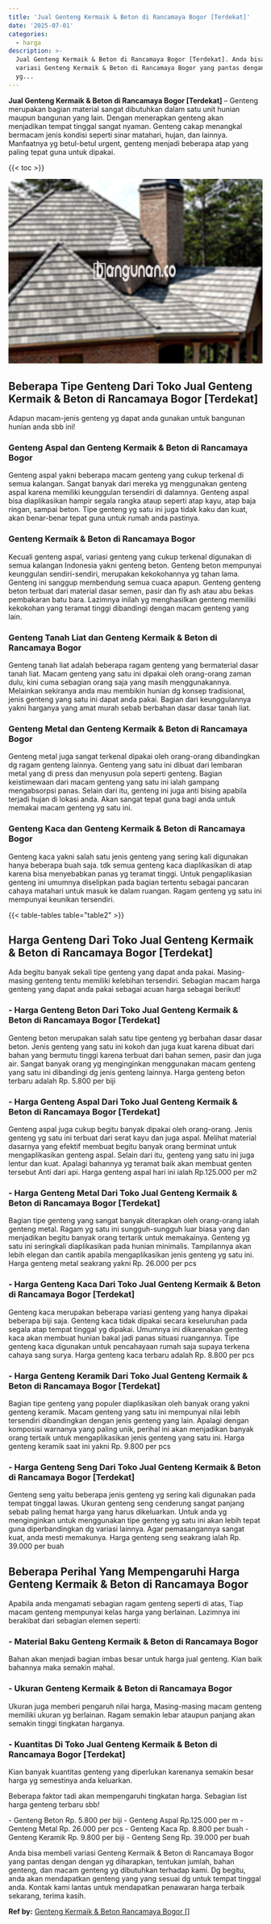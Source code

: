 ```yaml
---
title: 'Jual Genteng Kermaik & Beton di Rancamaya Bogor [Terdekat]'
date: '2025-07-01'
categories:
  - harga
description: >-
  Jual Genteng Kermaik & Beton di Rancamaya Bogor [Terdekat]. Anda bisa membeli
  variasi Genteng Kermaik & Beton di Rancamaya Bogor yang pantas dengan dengan
  yg...
---
```


**Jual Genteng Kermaik & Beton di Rancamaya Bogor \[Terdekat\]** – Genteng merupakan bagian material sangat dibutuhkan dalam satu unit hunian maupun bangunan yang lain. Dengan menerapkan genteng akan menjadikan tempat tinggal sangat nyaman. Genteng cakap menangkal bermacam jenis kondisi seperti sinar matahari, hujan, dan lainnya. Manfaatnya yg betul-betul urgent, genteng menjadi beberapa atap yang paling tepat guna untuk dipakai.

{{< toc >}}

![Jual Genteng Kermaik & Beton di Rancamaya Bogor [Terdekat]](/images/genteng-minimalis-murah17.png)

## Beberapa Tipe Genteng Dari Toko Jual Genteng Kermaik & Beton di Rancamaya Bogor \[Terdekat\]

Adapun macam-jenis genteng yg dapat anda gunakan untuk bangunan hunian anda sbb ini!

### Genteng Aspal dan Genteng Kermaik & Beton di Rancamaya Bogor

Genteng aspal yakni beberapa macam genteng yang cukup terkenal di semua kalangan. Sangat banyak dari mereka yg menggunakan genteng aspal karena memiliki keunggulan tersendiri di dalamnya. Genteng aspal bisa diaplikasikan hampir segala rangka ataup seperti atap kayu, atap baja ringan, sampai beton. Tipe genteng yg satu ini juga tidak kaku dan kuat, akan benar-benar tepat guna untuk rumah anda pastinya.

### Genteng Kermaik & Beton di Rancamaya Bogor

Kecuali genteng aspal, variasi genteng yang cukup terkenal digunakan di semua kalangan Indonesia yakni genteng beton. Genteng beton mempunyai keunggulan sendiri-sendiri, merupakan kekokohannya yg tahan lama. Genteng ini sanggup membendung semua cuaca apapun. Genteng genteng beton terbuat dari material dasar semen, pasir dan fly ash atau abu bekas pembakaran batu bara. Lazimnya inilah yg menghasilkan genteng memiliki kekokohan yang teramat tinggi dibandingi dengan macam genteng yang lain.

### Genteng Tanah Liat dan Genteng Kermaik & Beton di Rancamaya Bogor

Genteng tanah liat adalah beberapa ragam genteng yang bermaterial dasar tanah liat. Macam genteng yang satu ini dipakai oleh orang-orang zaman dulu, kini cuma sebagian orang saja yang masih menggunakannya. Melainkan sekiranya anda mau membikin hunian dg konsep tradisional, jenis genteng yang satu ini dapat anda pakai. Bagian dari keunggulannya yakni harganya yang amat murah sebab berbahan dasar dasar tanah liat.

### Genteng Metal dan Genteng Kermaik & Beton di Rancamaya Bogor

Genteng metal juga sangat terkenal dipakai oleh orang-orang dibandingkan dg ragam genteng lainnya. Genteng yang satu ini dibuat dari lembaran metal yang di press dan menyusun pola seperti genteng. Bagian keistimewaan dari macam genteng yang satu ini ialah gampang mengabsorpsi panas. Selain dari itu, genteng ini juga anti bising apabila terjadi hujan di lokasi anda. Akan sangat tepat guna bagi anda untuk memakai macam genteng yg satu ini.

### Genteng Kaca dan Genteng Kermaik & Beton di Rancamaya Bogor

Genteng kaca yakni salah satu jenis genteng yang sering kali digunakan hanya beberapa buah saja. tdk semua genteng kaca diaplikasikan di atap karena bisa menyebabkan panas yg teramat tinggi. Untuk pengaplikasian genteng ini umumnya diselipkan pada bagian tertentu sebagai pancaran cahaya matahari untuk masuk ke dalam ruangan. Ragam genteng yg satu ini mempunyai keunikan tersendiri.

{{< table-tables table="table2" >}}

## Harga Genteng Dari Toko Jual Genteng Kermaik & Beton di Rancamaya Bogor \[Terdekat\]

Ada begitu banyak sekali tipe genteng yang dapat anda pakai. Masing-masing genteng tentu memiliki kelebihan tersendiri. Sebagian macam harga genteng yang dapat anda pakai sebagai acuan harga sebagai berikut!

### \- Harga Genteng Beton Dari Toko Jual Genteng Kermaik & Beton di Rancamaya Bogor \[Terdekat\]

Genteng beton merupakan salah satu tipe genteng yg berbahan dasar dasar beton. Jenis genteng yang satu ini kokoh dan juga kuat karena dibuat dari bahan yang bermutu tinggi karena terbuat dari bahan semen, pasir dan juga air. Sangat banyak orang yg menginginkan menggunakan macam genteng yang satu ini dibandingi dg jenis genteng lainnya. Harga genteng beton terbaru adalah Rp. 5.800 per biji

### \- Harga Genteng Aspal Dari Toko Jual Genteng Kermaik & Beton di Rancamaya Bogor \[Terdekat\]

Genteng aspal juga cukup begitu banyak dipakai oleh orang-orang. Jenis genteng yg satu ini terbuat dari serat kayu dan juga aspal. Melihat material dasarnya yang efektif membuat begitu banyak orang berminat untuk mengaplikasikan genteng aspal. Selain dari itu, genteng yang satu ini juga lentur dan kuat. Apalagi bahannya yg teramat baik akan membuat genten tersebut Anti dari api. Harga genteng aspal hari ini ialah Rp.125.000 per m2

### \- Harga Genteng Metal Dari Toko Jual Genteng Kermaik & Beton di Rancamaya Bogor \[Terdekat\]

Bagian tipe genteng yang sangat banyak diterapkan oleh orang-orang ialah genteng metal. Ragam yg satu ini sungguh-sungguh luar biasa yang dan menjadikan begitu banyak orang tertarik untuk memakainya. Genteng yg satu ini seringkali diaplikasikan pada hunian minimalis. Tampilannya akan lebih elegan dan cantik apabila mengaplikasikan jenis genteng yg satu ini. Harga genteng metal seakrang yakni Rp. 26.000 per pcs

### \- Harga Genteng Kaca Dari Toko Jual Genteng Kermaik & Beton di Rancamaya Bogor \[Terdekat\]

Genteng kaca merupakan beberapa variasi genteng yang hanya dipakai beberapa biji saja. Genteng kaca tidak dipakai secara keseluruhan pada segala atap tempat tinggal yg dipakai. Umumnya ini dikarenakan genteg kaca akan membuat hunian bakal jadi panas situasi ruangannya. Tipe genteng kaca digunakan untuk pencahayaan rumah saja supaya terkena cahaya sang surya. Harga genteng kaca terbaru adalah Rp. 8.800 per pcs

### \- Harga Genteng Keramik Dari Toko Jual Genteng Kermaik & Beton di Rancamaya Bogor \[Terdekat\]

Bagian tipe genteng yang populer diaplikasikan oleh banyak orang yakni genteng keramik. Macam genteng yang satu ini mempunyai nilai lebih tersendiri dibandingkan dengan jenis genteng yang lain. Apalagi dengan komposisi warnanya yang paling unik, perihal ini akan menjadikan banyak orang tertaik untuk mengaplikasikan jenis genteng yang satu ini. Harga genteng keramik saat ini yakni Rp. 9.800 per pcs

### \- Harga Genteng Seng Dari Toko Jual Genteng Kermaik & Beton di Rancamaya Bogor \[Terdekat\]

Genteng seng yaitu beberapa jenis genteng yg sering kali digunakan pada tempat tinggal lawas. Ukuran genteng seng cenderung sangat panjang sebab paling hemat harga yang harus dikeluarkan. Untuk anda yg menginginkan untuk menggunakan tipe genteng yg satu ini akan lebih tepat guna diperbandingkan dg variasi lainnya. Agar pemasangannya sangat kuat, anda mesti memakunya. Harga genteng seng seakrang ialah Rp. 39.000 per buah

## Beberapa Perihal Yang Mempengaruhi Harga Genteng Kermaik & Beton di Rancamaya Bogor

Apabila anda mengamati sebagian ragam genteng seperti di atas, Tiap macam genteng mempunyai kelas harga yang berlainan. Lazimnya ini berakibat dari sebagian elemen seperti:

### \- Material Baku Genteng Kermaik & Beton di Rancamaya Bogor

Bahan akan menjadi bagian imbas besar untuk harga jual genteng. Kian baik bahannya maka semakin mahal.

### \- Ukuran Genteng Kermaik & Beton di Rancamaya Bogor

Ukuran juga memberi pengaruh nilai harga, Masing-masing macam genteng memiliki ukuran yg berlainan. Ragam semakin lebar ataupun panjang akan semakin tinggi tingkatan harganya.

### \- Kuantitas Di Toko Jual Genteng Kermaik & Beton di Rancamaya Bogor \[Terdekat\]

Kian banyak kuantitas genteng yang diperlukan karenanya semakin besar harga yg semestinya anda keluarkan.

Beberapa faktor tadi akan mempengaruhi tingkatan harga. Sebagian list harga genteng terbaru sbb!

\- Genteng Beton Rp. 5.800 per biji - Genteng Aspal Rp.125.000 per m - Genteng Metal Rp. 26.000 per pcs - Genteng Kaca Rp. 8.800 per buah - Genteng Keramik Rp. 9.800 per biji - Genteng Seng Rp. 39.000 per buah

Anda bisa membeli variasi Genteng Kermaik & Beton di Rancamaya Bogor yang pantas dengan dengan yg diharapkan, tentukan jumlah, bahan genteng, dan macam genteng yg dibutuhkan terhadap kami. Dg begitu, anda akan mendapatkan genteng yang yang sesuai dg untuk tempat tinggal anda. Kontak kami lantas untuk mendapatkan penawaran harga terbaik sekarang, terima kasih.

**Ref by:**  [Genteng Kermaik & Beton  Rancamaya Bogor []](https://id.wikipedia.org/wiki/Genteng)
